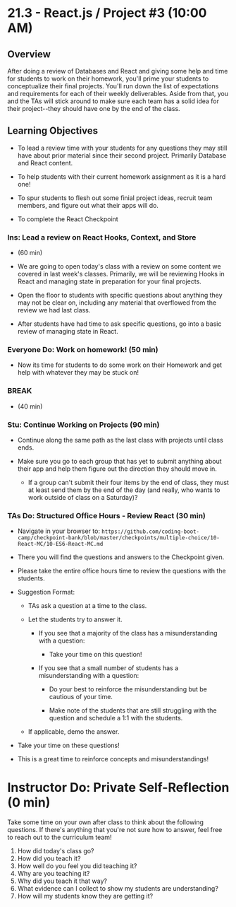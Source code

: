 # 21.3 - React.js / Project #3 (10:00 AM)

## Overview

After doing a review of Databases and React and giving some help and time for students to work on their homework, you'll prime your students to conceptualize their final projects. You'll run down the list of expectations and requirements for each of their weekly deliverables. Aside from that, you and the TAs will stick around to make sure each team has a solid idea for their project--they should have one by the end of the class.

## Learning Objectives

- To lead a review time with your students for any questions they may still have about prior material since their second project. Primarily Database and React content.

- To help students with their current homework assignment as it is a hard one!

- To spur students to flesh out some finial project ideas, recruit team members, and figure out what their apps will do.

- To complete the React Checkpoint

### Ins: Lead a review on React Hooks, Context, and Store

- (60 min)

- We are going to open today's class with a review on some content we covered in last week's classes. Primarily, we will be reviewing Hooks in React and managing state in preparation for your final projects.

- Open the floor to students with specific questions about anything they may not be clear on, including any material that overflowed from the review we had last class.

- After students have had time to ask specific questions, go into a basic review of managing state in React.

### Everyone Do: Work on homework! (50 min)

- Now its time for students to do some work on their Homework and get help with whatever they may be stuck on!

### BREAK

- (40 min)

### Stu: Continue Working on Projects (90 min)

- Continue along the same path as the last class with projects until class ends.

- Make sure you go to each group that has yet to submit anything about their app and help them figure out the direction they should move in.

  - If a group can't submit their four items by the end of class, they must at least send them by the end of the day (and really, who wants to work outside of class on a Saturday)?

### TAs Do: Structured Office Hours - Review React (30 min)

- Navigate in your browser to: `https://github.com/coding-boot-camp/checkpoint-bank/blob/master/checkpoints/multiple-choice/10-React-MC/10-ES6-React-MC.md`

- There you will find the questions and answers to the Checkpoint given.

- Please take the entire office hours time to review the questions with the students.

- Suggestion Format:

  - TAs ask a question at a time to the class.

  - Let the students try to answer it.

    - If you see that a majority of the class has a misunderstanding with a question:

      - Take your time on this question!

    - If you see that a small number of students has a misunderstanding with a question:

      - Do your best to reinforce the misunderstanding but be cautious of your time.

      - Make note of the students that are still struggling with the question and schedule a 1:1 with the students.

  - If applicable, demo the answer.

- Take your time on these questions!

- This is a great time to reinforce concepts and misunderstandings!

# Instructor Do: Private Self-Reflection (0 min)

Take some time on your own after class to think about the following questions. If there's anything that you're not sure how to answer, feel free to reach out to the curriculum team!

1. How did today's class go?
2. How did you teach it?
3. How well do you feel you did teaching it?
4. Why are you teaching it?
5. Why did you teach it that way?
6. What evidence can I collect to show my students are understanding?
7. How will my students know they are getting it?
